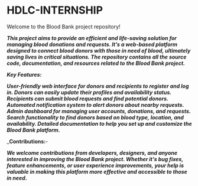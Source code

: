 # HDLC-INTERNSHIP
Welcome to the Blood Bank project repository!

_**This project aims to provide an efficient and life-saving solution for managing blood donations and requests. 
It's a web-based platform designed to connect blood donors with those in need of blood, ultimately saving lives in critical situations. 
The repository contains all the source code, documentation, and resources related to the Blood Bank project.**_

_**Key Features:**_

_**User-friendly web interface for donors and recipients to register and log in.
Donors can easily update their profiles and availability status.
Recipients can submit blood requests and find potential donors.
Automated notification system to alert donors about nearby requests.
Admin dashboard for managing user accounts, donations, and requests.
Search functionality to find donors based on blood type, location, and availability.
Detailed documentation to help you set up and customize the Blood Bank platform.**_

_**Contributions:**-

_**We welcome contributions from developers, designers, and anyone interested in improving the Blood Bank project. 
Whether it's bug fixes, feature enhancements, or user experience improvements, 
your help is valuable in making this platform more effective and accessible to those in need.**_
